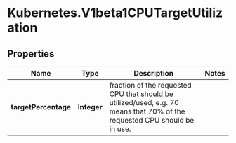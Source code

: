 # Kubernetes.V1beta1CPUTargetUtilization

## Properties
Name | Type | Description | Notes
------------ | ------------- | ------------- | -------------
**targetPercentage** | **Integer** | fraction of the requested CPU that should be utilized/used, e.g. 70 means that 70% of the requested CPU should be in use. | 


